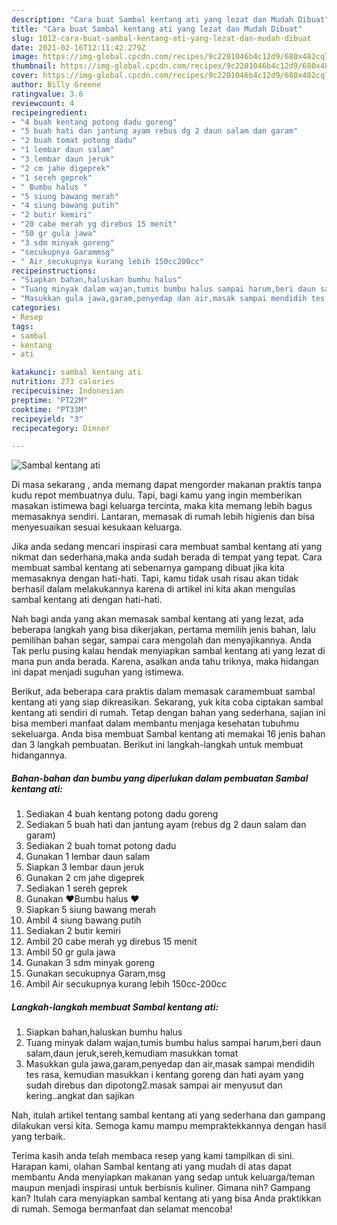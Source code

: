 ```yaml
---
description: "Cara buat Sambal kentang ati yang lezat dan Mudah Dibuat"
title: "Cara buat Sambal kentang ati yang lezat dan Mudah Dibuat"
slug: 1012-cara-buat-sambal-kentang-ati-yang-lezat-dan-mudah-dibuat
date: 2021-02-16T12:11:42.279Z
image: https://img-global.cpcdn.com/recipes/9c2201046b4c12d9/680x482cq70/sambal-kentang-ati-foto-resep-utama.jpg
thumbnail: https://img-global.cpcdn.com/recipes/9c2201046b4c12d9/680x482cq70/sambal-kentang-ati-foto-resep-utama.jpg
cover: https://img-global.cpcdn.com/recipes/9c2201046b4c12d9/680x482cq70/sambal-kentang-ati-foto-resep-utama.jpg
author: Billy Greene
ratingvalue: 3.6
reviewcount: 4
recipeingredient:
- "4 buah kentang potong dadu goreng"
- "5 buah hati dan jantung ayam rebus dg 2 daun salam dan garam"
- "2 buah tomat potong dadu"
- "1 lembar daun salam"
- "3 lembar daun jeruk"
- "2 cm jahe digeprek"
- "1 sereh geprek"
- " Bumbu halus "
- "5 siung bawang merah"
- "4 siung bawang putih"
- "2 butir kemiri"
- "20 cabe merah yg direbus 15 menit"
- "50 gr gula jawa"
- "3 sdm minyak goreng"
- "secukupnya Garammsg"
- " Air secukupnya kurang lebih 150cc200cc"
recipeinstructions:
- "Siapkan bahan,haluskan bumhu halus"
- "Tuang minyak dalam wajan,tumis bumbu halus sampai harum,beri daun salam,daun jeruk,sereh,kemudiam masukkan tomat"
- "Masukkan gula jawa,garam,penyedap dan air,masak sampai mendidih tes rasa, kemudian masukkan i kentang goreng dan hati ayam yang sudah direbus dan dipotong2.masak sampai air menyusut dan kering..angkat dan sajikan"
categories:
- Resep
tags:
- sambal
- kentang
- ati

katakunci: sambal kentang ati 
nutrition: 273 calories
recipecuisine: Indonesian
preptime: "PT22M"
cooktime: "PT33M"
recipeyield: "3"
recipecategory: Dinner

---
```



![Sambal kentang ati](https://img-global.cpcdn.com/recipes/9c2201046b4c12d9/680x482cq70/sambal-kentang-ati-foto-resep-utama.jpg)

Di masa  sekarang , anda memang dapat mengorder makanan praktis tanpa kudu repot membuatnya dulu. Tapi, bagi kamu yang ingin memberikan masakan istimewa bagi keluarga tercinta, maka kita memang lebih bagus memasaknya sendiri. Lantaran, memasak di rumah lebih higienis dan bisa menyesuaikan sesuai kesukaan keluarga.

Jika anda sedang mencari inspirasi cara membuat sambal kentang ati yang nikmat dan sederhana,maka anda sudah berada di tempat yang tepat. Cara membuat sambal kentang ati  sebenarnya gampang dibuat jika kita memasaknya dengan hati-hati. Tapi, kamu tidak usah risau akan tidak berhasil dalam melakukannya 
karena di artikel ini kita akan mengulas sambal kentang ati dengan hati-hati.  



Nah bagi anda yang akan memasak sambal kentang ati yang lezat, ada beberapa langkah yang bisa dikerjakan, pertama memilih jenis bahan, lalu pemilihan bahan segar, sampai cara mengolah dan menyajikannya. Anda Tak perlu pusing kalau hendak menyiapkan sambal kentang ati yang lezat di mana pun anda berada. Karena, asalkan anda  tahu triknya, maka hidangan ini dapat menjadi suguhan yang istimewa.

Berikut, ada beberapa cara praktis  dalam memasak caramembuat sambal kentang ati yang siap dikreasikan. Sekarang, yuk kita coba ciptakan sambal kentang ati sendiri di rumah. Tetap dengan bahan yang sederhana, sajian ini bisa memberi manfaat dalam membantu menjaga kesehatan tubuhmu sekeluarga. Anda bisa membuat Sambal kentang ati memakai 16 jenis bahan dan 3 langkah pembuatan. Berikut ini langkah-langkah untuk membuat hidangannya.

<!--inarticleads1-->

##### Bahan-bahan dan bumbu yang diperlukan dalam pembuatan Sambal kentang ati:

1. Sediakan 4 buah kentang potong dadu goreng
1. Sediakan 5 buah hati dan jantung ayam (rebus dg 2 daun salam dan garam)
1. Sediakan 2 buah tomat potong dadu
1. Gunakan 1 lembar daun salam
1. Siapkan 3 lembar daun jeruk
1. Gunakan 2 cm jahe digeprek
1. Sediakan 1 sereh geprek
1. Gunakan  ❤Bumbu halus ❤
1. Siapkan 5 siung bawang merah
1. Ambil 4 siung bawang putih
1. Sediakan 2 butir kemiri
1. Ambil 20 cabe merah yg direbus 15 menit
1. Ambil 50 gr gula jawa
1. Gunakan 3 sdm minyak goreng
1. Gunakan secukupnya Garam,msg
1. Ambil  Air secukupnya kurang lebih 150cc-200cc




<!--inarticleads2-->

##### Langkah-langkah membuat Sambal kentang ati:

1. Siapkan bahan,haluskan bumhu halus
1. Tuang minyak dalam wajan,tumis bumbu halus sampai harum,beri daun salam,daun jeruk,sereh,kemudiam masukkan tomat
1. Masukkan gula jawa,garam,penyedap dan air,masak sampai mendidih tes rasa, kemudian masukkan i kentang goreng dan hati ayam yang sudah direbus dan dipotong2.masak sampai air menyusut dan kering..angkat dan sajikan




Nah, itulah artikel tentang  sambal kentang ati  yang sederhana dan gampang dilakukan versi kita. Semoga kamu mampu mempraktekkannya dengan hasil yang terbaik. 

Terima kasih anda telah membaca resep yang kami tampilkan di sini. Harapan kami, olahan  Sambal kentang ati yang mudah di atas dapat membantu Anda menyiapkan makanan yang sedap untuk keluarga/teman maupun menjadi inspirasi untuk berbisnis kuliner. Gimana nih? Gampang kan? Itulah cara menyiapkan sambal kentang ati yang bisa Anda praktikkan di rumah. Semoga bermanfaat dan selamat mencoba!

